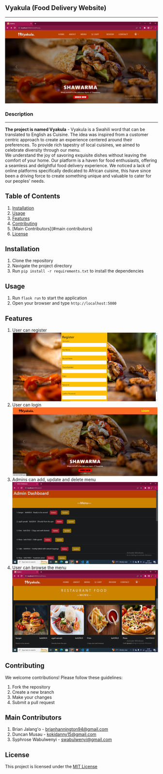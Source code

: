 <h2> Vyakula (Food Delivery Website) </h2>
<hr>
<img src="./static/images/Screenshot1.png">
<br>
<h3> Description </h3>
<hr>
<b>The project is named Vyakula</b> - Vyakula is a Swahili word that can be translated to English as Cuisine. The idea was inspired from a customer centric approach to create an experience centered around their preferences. To provide rich tapestry of local cuisines, we aimed to celebrate diversity through our menu. <br>We understand the joy of savoring exquisite dishes without leaving the comfort of your home. Our platform is a haven for food enthusiasts, offering a seamless and delightful food delivery experience. We noticed a lack of online platforms specifically dedicated to African cuisine, this have since been a driving force to create something unique and valuable to cater for our peoples' needs.<br>

## Table of Contents

1. [Installation](#installation)
2. [Usage](#usage)
3. [Features](#features)
4. [Contributing](#contributing)
5. [Main Contributors](#main contributors)
6. [License](#license)

## Installation
1. Clone the repository
2. Navigate the project directory
3. Run `pip install -r requirements.txt` to install the dependencies

## Usage
1. Run `flask run` to start the application
2. Open your browser and type `http://localhost:5000`

## Features
1. User can register
    <img src="./static/images/Register1.webp">
2. User can login
    <img src="./static/images/login.webp">
3. Admins can add, update and delete menu
    <img src="./static/images/Screenshot2.png">
4. User can browse the menu
    <img src="./static/images/Screenshot3.png">

## Contributing
We welcome contributions! Please follow these guidelines:
1. Fork the repository
2. Create a new branch
3. Make your changes
4. Submit a pull request

## Main Contributors
1. Brian Jalang'o      - brianhannington94@gmail.com
2. Duncan Musau        - kokidanny15@gmail.com
3. Syphrose Wabulwenyi - swabulwenyi@gmail.com

## License
This project is licensed under the [MIT License](LICENSE)